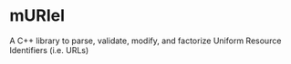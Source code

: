 mURIel
======

A C++ library to parse, validate, modify, and factorize Uniform Resource Identifiers (i.e. URLs)